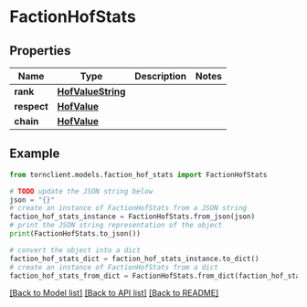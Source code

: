 # FactionHofStats


## Properties

Name | Type | Description | Notes
------------ | ------------- | ------------- | -------------
**rank** | [**HofValueString**](HofValueString.md) |  | 
**respect** | [**HofValue**](HofValue.md) |  | 
**chain** | [**HofValue**](HofValue.md) |  | 

## Example

```python
from tornclient.models.faction_hof_stats import FactionHofStats

# TODO update the JSON string below
json = "{}"
# create an instance of FactionHofStats from a JSON string
faction_hof_stats_instance = FactionHofStats.from_json(json)
# print the JSON string representation of the object
print(FactionHofStats.to_json())

# convert the object into a dict
faction_hof_stats_dict = faction_hof_stats_instance.to_dict()
# create an instance of FactionHofStats from a dict
faction_hof_stats_from_dict = FactionHofStats.from_dict(faction_hof_stats_dict)
```
[[Back to Model list]](../README.md#documentation-for-models) [[Back to API list]](../README.md#documentation-for-api-endpoints) [[Back to README]](../README.md)


